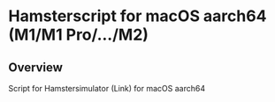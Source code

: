 # Hamsterscript for macOS aarch64 (M1/M1 Pro/.../M2)
## Overview
Script for Hamstersimulator (Link) for macOS aarch64
